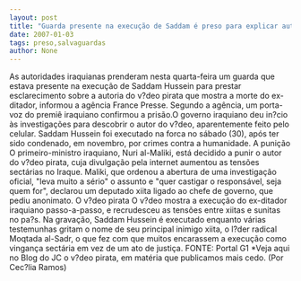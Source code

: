```yaml
---
layout: post
title: "Guarda presente na execução de Saddam é preso para explicar autoria do v?deo pirata"
date: 2007-01-03
tags: preso,salvaguardas
author: None
---
```

As autoridades iraquianas prenderam nesta quarta-feira um guarda que estava presente na execução de Saddam Hussein para prestar esclarecimento sobre a autoria do v?deo pirata que mostra a morte do ex-ditador, informou a agência France Presse.
Segundo a agência, um porta-voz do premiê iraquiano confirmou a prisão.O governo iraquiano deu in?cio às investigações para descobrir o autor do v?deo, aparentemente feito pelo celular.
Saddam Hussein foi executado na forca no sábado (30), após ter sido condenado, em novembro, por crimes contra a humanidade.
A punição
O primeiro-ministro iraquiano, Nuri al-Maliki, está decidido a punir o autor do v?deo pirata, cuja divulgação pela internet aumentou as tensões sectárias no Iraque.
Maliki, que ordenou a abertura de uma investigação oficial, \"leva muito a sério\" o assunto e \"quer castigar o responsável, seja quem for\", declarou um deputado xiita ligado ao chefe de governo, que pediu anonimato.
O v?deo pirata
O v?deo mostra a execução do ex-ditador iraquiano passo-a-passo, e recrudesceu as tensões entre xiitas e sunitas no pa?s. Na gravação, Saddam Hussein é executado enquanto várias testemunhas gritam o nome de seu principal inimigo xiita, o l?der radical Moqtada al-Sadr, o que fez com que muitos encarassem a execução como vingança sectária em vez de um ato de justiça.
FONTE: Portal G1
*Veja aqui no Blog do JC o v?deo pirata, em matéria que publicamos mais cedo.
(Por Cec?lia Ramos) 